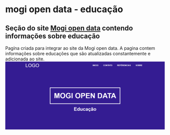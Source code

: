 # mogi open data - educação
## Seção do site **[Mogi open data](https://mogiopendata.tech/)** contendo informações sobre educação

Pagína criada para integrar ao site da Mogi open data.
A pagina contem informações sobre educações que são atualizadas constantemente e adicionada ao site.
![Seção inicial da página](https://github.com/rdrsantos/mod-educacao/blob/main/imgs/Captura%20de%20tela%202020-12-08%20132258.png?raw=true)
